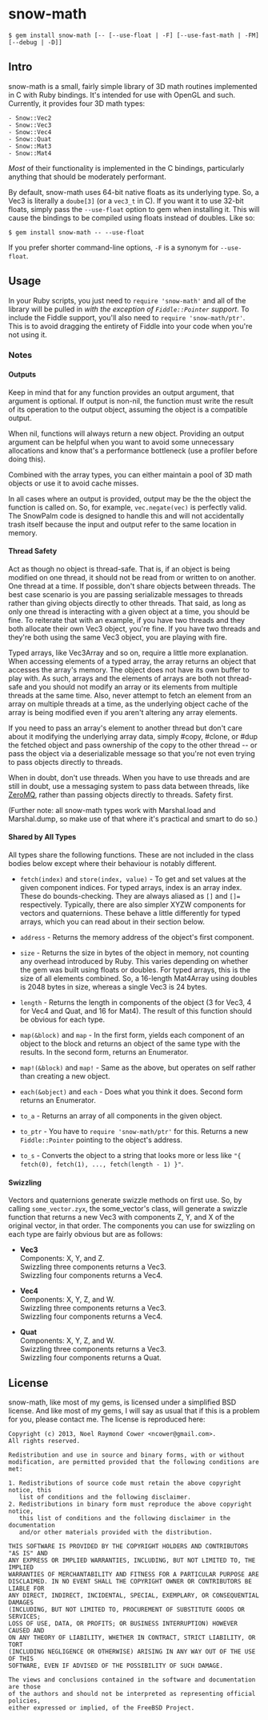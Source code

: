 # snow-math

    $ gem install snow-math [-- [--use-float | -F] [--use-fast-math | -FM] [--debug | -D]]



## Intro

snow-math is a small, fairly simple library of 3D math routines implemented in
C with Ruby bindings. It's intended for use with OpenGL and such. Currently, it
provides four 3D math types:

    - Snow::Vec2
    - Snow::Vec3
    - Snow::Vec4
    - Snow::Quat
    - Snow::Mat3
    - Snow::Mat4

_Most_ of their functionality is implemented in the C bindings, particularly
anything that should be moderately performant.

By default, snow-math uses 64-bit native floats as its underlying type. So, a
Vec3 is literally a `doube[3]` (or a `vec3_t` in C). If you want it to use
32-bit floats, simply pass the `--use-float` option to gem when installing it.
This will cause the bindings to be compiled using floats instead of doubles.
Like so:

    $ gem install snow-math -- --use-float

If you prefer shorter command-line options, `-F` is a synonym for `--use-float`.


## Usage

In your Ruby scripts, you just need to `require 'snow-math'` and all of the
library will be pulled in _with the exception of `Fiddle::Pointer` support_.
To include the Fiddle support, you'll also need to `require 'snow-math/ptr'`.
This is to avoid dragging the entirety of Fiddle into your code when you're not
using it.


### Notes

#### Outputs

Keep in mind that for any function provides an output argument, that argument
is optional. If output is non-nil, the function must write the result of its
operation to the output object, assuming the object is a compatible output.

When nil, functions will always return a new object. Providing an output
argument can be helpful when you want to avoid some unnecessary allocations
and know that's a performance bottleneck (use a profiler before doing this).

Combined with the array types, you can either maintain a pool of 3D math
objects or use it to avoid cache misses.

In all cases where an output is provided, output may be the the object the
function is called on. So, for example, `vec.negate(vec)` is perfectly valid.
The SnowPalm code is designed to handle this and will not accidentally trash
itself because the input and output refer to the same location in memory.


#### Thread Safety

Act as though no object is thread-safe. That is, if an object is being modified
on one thread, it should not be read from or written to on another. One thread
at a time. If possible, don't share objects between threads. The best case
scenario is you are passing serializable messages to threads rather than giving
objects directly to other threads. That said, as long as only one thread is
interacting with a given object at a time, you should be fine. To reiterate
that with an example, if you have two threads and they both allocate their own
Vec3 object, you're fine. If you have two threads and they're both using the
same Vec3 object, you are playing with fire.

Typed arrays, like Vec3Array and so on, require a little more explanation. When
accessing elements of a typed array, the array returns an object that accesses
the array's memory. The object does not have its own buffer to play with. As
such, arrays and the elements of arrays are both not thread-safe and you should
not modify an array or its elements from multiple threads at the same time.
Also, never attempt to fetch an element from an array on multiple threads at a
time, as the underlying object cache of the array is being modified even if you
aren't altering any array elements.

If you need to pass an array's element to another thread but don't care about
it modifying the underlying array data, simply #copy, #clone, or #dup the
fetched object and pass ownership of the copy to the other thread -- or pass
the object via a deserializable message so that you're not even trying to pass
objects directly to threads.

When in doubt, don't use threads. When you have to use threads and are still in
doubt, use a messaging system to pass data between threads, like [ZeroMQ],
rather than passing objects directly to threads. Safety first.

(Further note: all snow-math types work with Marshal.load and Marshal.dump, so
make use of that where it's practical and smart to do so.)

[ZeroMQ]: http://www.zeromq.org


#### Shared by All Types

All types share the following functions. These are not included in the class
bodies below except where their behaviour is notably different.


- `fetch(index)` and `store(index, value)` - To get and set values at the given
    component indices. For typed arrays, index is an array index. These do
    bounds-checking. They are always aliased as `[]` and `[]=` respectively.
    Typically, there are also simpler XYZW components for vectors and
    quaternions. These behave a little differently for typed arrays, which you
    can read about in their section below.

- `address` - Returns the memory address of the object's first component.

- `size` - Returns the size in bytes of the object in memory, not counting any
    overhead introduced by Ruby. This varies depending on whether the gem was
    built using floats or doubles. For typed arrays, this is the size of all
    elements combined. So, a 16-length Mat4Array using doubles is 2048 bytes in
    size, whereas a single Vec3 is 24 bytes.

- `length` - Returns the length in components of the object (3 for Vec3, 4 for
    Vec4 and Quat, and 16 for Mat4). The result of this function should be
    obvious for each type.

- `map(&block)` and `map` - In the first form, yields each component of an
    object to the block and returns an object of the same type with the results.
    In the second form, returns an Enumerator.

- `map!(&block)` and `map!` - Same as the above, but operates on self rather
    than creating a new object.

- `each(&object)` and `each` - Does what you think it does. Second form returns
    an Enumerator.

- `to_a` - Returns an array of all components in the given object.

- `to_ptr` - You have to `require 'snow-math/ptr'` for this. Returns a new
    `Fiddle::Pointer` pointing to the object's address.

- `to_s` - Converts the object to a string that looks more or less like
    `"{ fetch(0), fetch(1), ..., fetch(length - 1) }"`.


#### Swizzling

Vectors and quaternions generate swizzle methods on first use. So, by calling
`some_vector.zyx`, the some_vector's class, will generate a swizzle function
that returns a new Vec3 with components Z, Y, and X of the original vector, in
that order. The components you can use for swizzling on each type are fairly
obvious but are as follows:

- __Vec3__  
    Components: X, Y, and Z.  
    Swizzling three components returns a Vec3.  
    Swizzling four components returns a Vec4.

- __Vec4__  
    Components: X, Y, Z, and W.  
    Swizzling three components returns a Vec3.  
    Swizzling four components returns a Vec4.

- __Quat__  
    Components: X, Y, Z, and W.  
    Swizzling three components returns a Vec3.  
    Swizzling four components returns a Quat.



## License

snow-math, like most of my gems, is licensed under a simplified BSD license.
And like most of my gems, I will say as usual that if this is a problem for
you, please contact me. The license is reproduced here:

    Copyright (c) 2013, Noel Raymond Cower <ncower@gmail.com>.
    All rights reserved.

    Redistribution and use in source and binary forms, with or without
    modification, are permitted provided that the following conditions are met:

    1. Redistributions of source code must retain the above copyright notice, this
       list of conditions and the following disclaimer. 
    2. Redistributions in binary form must reproduce the above copyright notice,
       this list of conditions and the following disclaimer in the documentation
       and/or other materials provided with the distribution. 

    THIS SOFTWARE IS PROVIDED BY THE COPYRIGHT HOLDERS AND CONTRIBUTORS "AS IS" AND
    ANY EXPRESS OR IMPLIED WARRANTIES, INCLUDING, BUT NOT LIMITED TO, THE IMPLIED
    WARRANTIES OF MERCHANTABILITY AND FITNESS FOR A PARTICULAR PURPOSE ARE
    DISCLAIMED. IN NO EVENT SHALL THE COPYRIGHT OWNER OR CONTRIBUTORS BE LIABLE FOR
    ANY DIRECT, INDIRECT, INCIDENTAL, SPECIAL, EXEMPLARY, OR CONSEQUENTIAL DAMAGES
    (INCLUDING, BUT NOT LIMITED TO, PROCUREMENT OF SUBSTITUTE GOODS OR SERVICES;
    LOSS OF USE, DATA, OR PROFITS; OR BUSINESS INTERRUPTION) HOWEVER CAUSED AND
    ON ANY THEORY OF LIABILITY, WHETHER IN CONTRACT, STRICT LIABILITY, OR TORT
    (INCLUDING NEGLIGENCE OR OTHERWISE) ARISING IN ANY WAY OUT OF THE USE OF THIS
    SOFTWARE, EVEN IF ADVISED OF THE POSSIBILITY OF SUCH DAMAGE.

    The views and conclusions contained in the software and documentation are those
    of the authors and should not be interpreted as representing official policies,
    either expressed or implied, of the FreeBSD Project.
